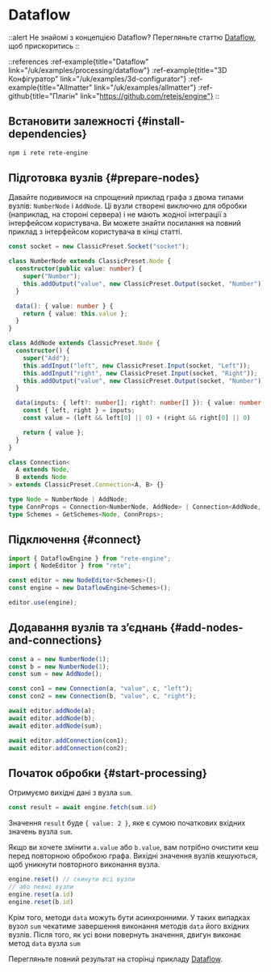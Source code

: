 # Dataflow

::alert
Не знайомі з концепцією Dataflow? Перегляньте статтю [Dataflow](/uk/docs/concepts/engine#dataflow), щоб прискоритись
::

::references
:ref-example{title="Dataflow" link="/uk/examples/processing/dataflow"}
:ref-example{title="3D Конфігуратор" link="/uk/examples/3d-configurator"}
:ref-example{title="Allmatter" link="/uk/examples/allmatter"}
:ref-github{title="Плагін" link="https://github.com/retejs/engine"}
::

## Встановити залежності {#install-dependencies}

```bash
npm i rete rete-engine
```

## Підготовка вузлів {#prepare-nodes}

Давайте подивимося на спрощений приклад графа з двома типами вузлів: `NumberNode` і `AddNode`. Ці вузли створені виключно для обробки (наприклад, на стороні сервера) і не мають жодної інтеграції з інтерфейсом користувача. Ви можете знайти посилання на повний приклад з інтерфейсом користувача в кінці статті.

```ts
const socket = new ClassicPreset.Socket("socket");

class NumberNode extends ClassicPreset.Node {
  constructor(public value: number) {
    super("Number");
    this.addOutput("value", new ClassicPreset.Output(socket, "Number"));
  }

  data(): { value: number } {
    return { value: this.value };
  }
}

class AddNode extends ClassicPreset.Node {
  constructor() {
    super("Add");
    this.addInput("left", new ClassicPreset.Input(socket, "Left"));
    this.addInput("right", new ClassicPreset.Input(socket, "Right"));
    this.addOutput("value", new ClassicPreset.Output(socket, "Number"));
  }

  data(inputs: { left?: number[]; right?: number[] }): { value: number } {
    const { left, right } = inputs;
    const value = (left && left[0] || 0) + (right && right[0] || 0)

    return { value };
  }
}

class Connection<
  A extends Node,
  B extends Node
> extends ClassicPreset.Connection<A, B> {}

type Node = NumberNode | AddNode;
type ConnProps = Connection<NumberNode, AddNode> | Connection<AddNode, AddNode>;
type Schemes = GetSchemes<Node, ConnProps>;
```

## Підключення {#connect}

```ts
import { DataflowEngine } from "rete-engine";
import { NodeEditor } from "rete";

const editor = new NodeEditor<Schemes>();
const engine = new DataflowEngine<Schemes>();

editor.use(engine);
```

## Додавання вузлів та з’єднань {#add-nodes-and-connections}

```ts
const a = new NumberNode(1);
const b = new NumberNode(1);
const sum = new AddNode();

const con1 = new Connection(a, "value", c, "left");
const con2 = new Connection(b, "value", c, "right");

await editor.addNode(a);
await editor.addNode(b);
await editor.addNode(sum);

await editor.addConnection(con1);
await editor.addConnection(con2);
```

## Початок обробки {#start-processing}

Отримуємо вихідні дані з вузла `sum`.

```ts
const result = await engine.fetch(sum.id)
```

Значення `result` буде `{ value: 2 }`, яке є сумою початкових вхідних значень вузла `sum`.

Якщо ви хочете змінити `a.value` або `b.value`, вам потрібно очистити кеш перед повторною обробкою графа. Вихідні значення вузлів кешуються, щоб уникнути повторного виконання вузла.

```ts
engine.reset() // скинути всі вузли
// або певні вузли
engine.reset(a.id)
engine.reset(b.id)
```

Крім того, методи `data` можуть бути асинхронними. У таких випадках вузол `sum` чекатиме завершення виконання методів `data` його вхідних вузлів. Після того, як усі вони повернуть значення, двигун виконає метод `data` вузла `sum`

Перегляньте повний результат на сторінці прикладу [Dataflow](/uk/examples/processing/dataflow).
